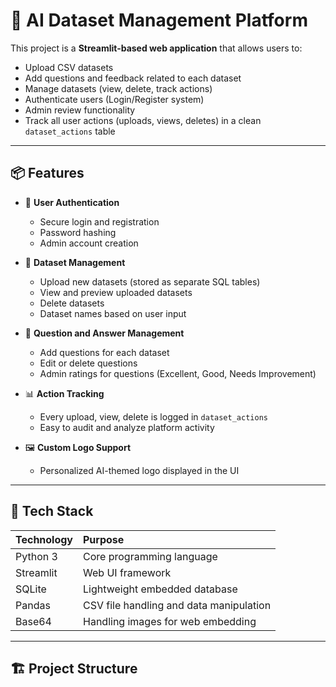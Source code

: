# 🧠 AI Dataset Management Platform

This project is a **Streamlit-based web application** that allows users to:
- Upload CSV datasets
- Add questions and feedback related to each dataset
- Manage datasets (view, delete, track actions)
- Authenticate users (Login/Register system)
- Admin review functionality
- Track all user actions (uploads, views, deletes) in a clean `dataset_actions` table

---

## 📦 Features

- 🔐 **User Authentication**
  - Secure login and registration
  - Password hashing
  - Admin account creation
  
- 📁 **Dataset Management**
  - Upload new datasets (stored as separate SQL tables)
  - View and preview uploaded datasets
  - Delete datasets
  - Dataset names based on user input

- 🧠 **Question and Answer Management**
  - Add questions for each dataset
  - Edit or delete questions
  - Admin ratings for questions (Excellent, Good, Needs Improvement)
  
- 📊 **Action Tracking**
  - Every upload, view, delete is logged in `dataset_actions`
  - Easy to audit and analyze platform activity

- 🖼️ **Custom Logo Support**
  - Personalized AI-themed logo displayed in the UI

---

## 🚀 Tech Stack

| Technology | Purpose |
|:---|:---|
| Python 3 | Core programming language |
| Streamlit | Web UI framework |
| SQLite | Lightweight embedded database |
| Pandas | CSV file handling and data manipulation |
| Base64 | Handling images for web embedding |

---

## 🏗️ Project Structure

